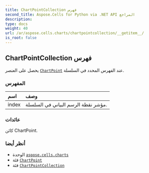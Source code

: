 ```yaml
---
title: ChartPointCollection فهرس
second_title: Aspose.Cells for Python via .NET API المراجع
description:
type: docs
weight: 40
url: /ar/aspose.cells.charts/chartpointcollection/__getitem__/
is_root: false
---
```

##  ChartPointCollection فهرس

يحصل على العنصر [`ChartPoint`](/cells/python-net/ar/aspose.cells.charts/chartpoint) عند الفهرس المحدد في السلسلة.
###  المفهرس
| اسم| وصف|
| :- | :- |
| index | مؤشر نقطة الرسم البياني في السلسلة.|



###  عائدات

كائن ChartPoint.

###  أنظر أيضا
* الوحدة [`aspose.cells.charts`](../../)
* فئة [`ChartPoint`](/cells/python-net/ar/aspose.cells.charts/chartpoint)
* فئة [`ChartPointCollection`](/cells/python-net/ar/aspose.cells.charts/chartpointcollection)
